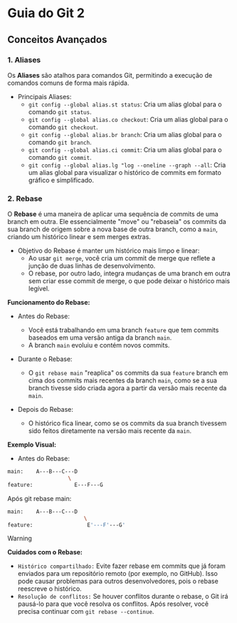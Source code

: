 # Guia do Git 2

## Conceitos Avançados

### 1. Aliases

Os **Aliases** são atalhos para comandos Git, permitindo a execução de comandos comuns de forma mais rápida.

- Principais Aliases:
  - `git config --global alias.st status`: Cria um alias global para o comando `git status`.
  - `git config --global alias.co checkout`: Cria um alias global para o comando `git checkout`.
  - `git config --global alias.br branch`: Cria um alias global para o comando `git branch`.
  - `git config --global alias.ci commit`: Cria um alias global para o comando `git commit`.
  - `git config --global alias.lg "log --oneline --graph --all`: Cria um alias global para visualizar o histórico de commits em formato gráfico e simplificado.

### 2. Rebase

O **Rebase** é uma maneira de aplicar uma sequência de commits de uma branch em outra. Ele essencialmente "move" ou "rebaseia" os commits da sua branch de origem sobre a nova base de outra branch, como a `main`, criando um histórico linear e sem merges extras.

- Objetivo do Rebase é manter um histórico mais limpo e linear: 
  - Ao usar `git merge`, você cria um commit de merge que reflete a junção de duas linhas de desenvolvimento. 
  - O rebase, por outro lado, integra mudanças de uma branch em outra sem criar esse commit de merge, o que pode deixar o histórico mais legível.
  
**Funcionamento do Rebase:**

- Antes do Rebase:
  - Você está trabalhando em uma branch `feature` que tem commits baseados em uma versão antiga da branch `main`.
  - A branch `main` evoluiu e contém novos commits.
  
- Durante o Rebase:
  - O `git rebase main` "reaplica" os commits da sua `feature` branch em cima dos commits mais recentes da branch `main`, como se a sua branch tivesse sido criada agora a partir da versão mais recente da `main`.

- Depois do Rebase:
  - O histórico fica linear, como se os commits da sua branch tivessem sido feitos diretamente na versão mais recente da `main`.

**Exemplo Visual:**

- Antes do Rebase:
```bash
main:    A---B---C---D
                   \
feature:             E---F---G
```

Após git rebase main:
```bash
main:    A---B---C---D
                        \
feature:                 E'---F'---G'
```

> [!WARNING]
> **Cuidados com o Rebase:**
>  - `Histórico compartilhado:` Evite fazer rebase em commits que já foram enviados para um repositório remoto (por exemplo, no GitHub). Isso pode causar problemas para outros desenvolvedores, pois o rebase reescreve o histórico.
>  - `Resolução de conflitos:` Se houver conflitos durante o rebase, o Git irá pausá-lo para que você resolva os conflitos. Após resolver, você precisa continuar com `git rebase --continue`.
